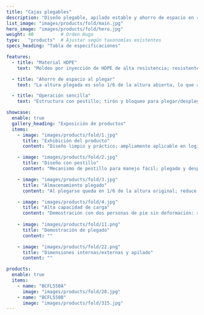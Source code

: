 ```yaml
---
title: "Cajas plegables"
description: "Diseño plegable, apilado estable y ahorro de espacio en retorno en vacío; robustas y duraderas para múltiples escenarios de rotación."
list_image: "images/products/fold/main.jpg"
hero_image: "images/products/fold/hero.jpg"
weight: 40          # Orden Hugo
type:   "products"  # Ajustar según taxonomías existentes
specs_heading: "Tabla de especificaciones"

features:
  - title: "Material HDPE"
    text: "Moldeo por inyección de HDPE de alta resistencia; resistentes a impactos y al frío, poco propensas a agrietarse con el uso prolongado."

  - title: "Ahorro de espacio al plegar"
    text: "La altura plegada es solo 1/6 de la altura abierta, lo que ahorra significativamente espacio de almacenamiento y transporte."

  - title: "Operación sencilla"
    text: "Estructura con pestillo; tirón y bloqueo para plegar/desplegar rápidamente, mejorando la eficiencia de la rotación."

showcase:
  enable: true
  gallery_heading: "Exposición de productos"
  items:
    - image: "images/products/fold/1.jpg"
      title: "Exhibición del producto"
      content: "Diseño limpio y práctico; ampliamente aplicable en logística, almacenes y retail."

    - image: "images/products/fold/2.jpg"
      title: "Diseño con pestillo"
      content: "Mecanismo de pestillo para manejo fácil; plegado y despliegue rápidos."

    - image: "images/products/fold/3.jpg"
      title: "Almacenamiento plegado"
      content: "Al plegarse queda en 1/6 de la altura original; reduce notablemente volumen y huella."

    - image: "images/products/fold/4.jpg"
      title: "Alta capacidad de carga"
      content: "Demostración con dos personas de pie sin deformación: robusta, duradera y fiable para uso continuo."
    
    - image: "images/products/fold/11.png"
      title: "Demostración de plegado"
      content: ""

    - image: "images/products/fold/22.png"
      title: "Dimensiones internas/externas y apilado"
      content: ""

products:
  enable: true
  items:
    - name: "BCFL550A"
      image: "images/products/fold/28.jpg"
    - name: "BCFL550B"
      image: "images/products/fold/315.jpg"
---
```

